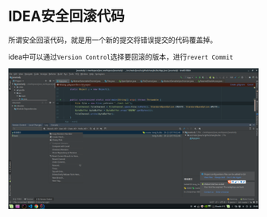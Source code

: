 # IDEA安全回滚代码

所谓安全回滚代码，就是用一个新的提交将错误提交的代码覆盖掉。

idea中可以通过`Version Control`选择要回滚的版本，进行`revert Commit`

![avatar](../screenshots/工具箱/IDEA安全回滚代码/回滚代码.png)
